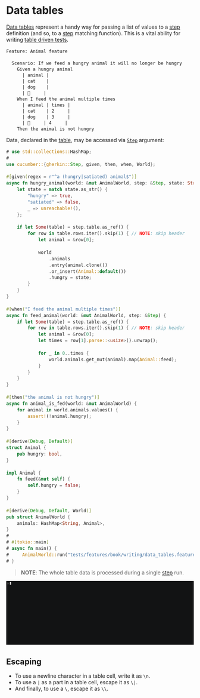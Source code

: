 Data tables
===========

[Data tables][table] represent a handy way for passing a list of values to a [step] definition (and so, to a [step] matching function). This is a vital ability for writing [table driven tests][tdt].

```gherkin
Feature: Animal feature

  Scenario: If we feed a hungry animal it will no longer be hungry
    Given a hungry animal
      | animal |
      | cat    |
      | dog    |
      | 🦀     |
    When I feed the animal multiple times
      | animal | times |
      | cat    | 2     |
      | dog    | 3     |
      | 🦀     | 4     |
    Then the animal is not hungry
```

Data, declared in the [table], may be accessed via [`Step`] argument:
```rust
# use std::collections::HashMap;
#
use cucumber::{gherkin::Step, given, then, when, World};

#[given(regex = r"^a (hungry|satiated) animal$")]
async fn hungry_animal(world: &mut AnimalWorld, step: &Step, state: String) {
    let state = match state.as_str() {
        "hungry" => true,
        "satiated" => false,
        _ => unreachable!(),
    };

    if let Some(table) = step.table.as_ref() {
        for row in table.rows.iter().skip(1) { // NOTE: skip header
            let animal = &row[0];

            world
                .animals
                .entry(animal.clone())
                .or_insert(Animal::default())
                .hungry = state;
        }
    }
}

#[when("I feed the animal multiple times")]
async fn feed_animal(world: &mut AnimalWorld, step: &Step) {
    if let Some(table) = step.table.as_ref() {
        for row in table.rows.iter().skip(1) { // NOTE: skip header
            let animal = &row[0];
            let times = row[1].parse::<usize>().unwrap();

            for _ in 0..times {
                world.animals.get_mut(animal).map(Animal::feed);
            }
        }
    }
}

#[then("the animal is not hungry")]
async fn animal_is_fed(world: &mut AnimalWorld) {
    for animal in world.animals.values() {
        assert!(!animal.hungry);
    }
}

#[derive(Debug, Default)]
struct Animal {
    pub hungry: bool,
}

impl Animal {
    fn feed(&mut self) {
        self.hungry = false;
    }
}

#[derive(Debug, Default, World)]
pub struct AnimalWorld {
    animals: HashMap<String, Animal>,
}
#
# #[tokio::main]
# async fn main() {
#     AnimalWorld::run("tests/features/book/writing/data_tables.feature").await;
# }
```

> __NOTE__: The whole table data is processed during a single [step] run.

![record](../rec/writing_data_tables.gif)




## Escaping

- To use a newline character in a table cell, write it as `\n`. 
- To use a `|` as a part in a table cell, escape it as `\|`. 
- And finally, to use a `\`, escape it as `\\`.




[`Step`]: https://docs.rs/gherkin/*/gherkin/struct.Step.html
[step]: https://cucumber.io/docs/gherkin/reference#steps
[table]: https://cucumber.io/docs/gherkin/reference#data-tables
[tdt]: https://dave.cheney.net/2019/05/07/prefer-table-driven-tests
